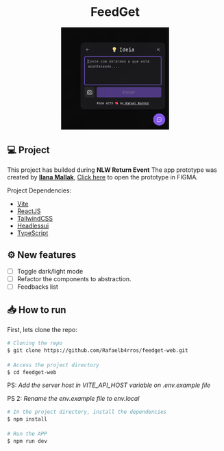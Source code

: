 <h1 align="center">
  FeedGet
</h1>

<p align="center">
  <img src=".github/preview.png" width="50%" />
</p>

## 💻 Project

This project has builded during **NLW Return Event**
The app prototype was created by [**Ilana Mallak**](https://www.instagram.com/ilanamallak/), [Click here](https://www.figma.com/file/4OgcQfKrfG6zjASK6pKg1a?node-id=10%3A1637) to open the
prototype in FIGMA.

Project Dependencies:

- [Vite](https://vitejs.dev/)
- [ReactJS](https://reactjs.org/)
- [TailwindCSS](https://tailwindcss.com/)
- [Headlessui](https://headlessui.dev/)
- [TypeScript](https://www.typescriptlang.org/)

## ⚙️ New features

- [ ] Toggle dark/light mode
- [ ] Refactor the components to abstraction.
- [ ] Feedbacks list

## 📥 How to run

First, lets clone the repo:

```bash
# Cloning the repo
$ git clone https://github.com/Rafaelb4rros/feedget-web.git

# Access the project directory
$ cd feedget-web

```

PS: _Add the server host in VITE_API_HOST variable on .env.example file_

PS 2: _Rename the env.example file to env.local_

```bash
# In the project directory, install the dependencies
$ npm install

# Run the APP
$ npm run dev
```
